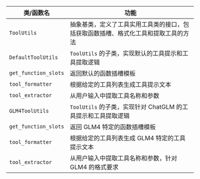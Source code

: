 | 类/函数名 | 功能 |
| --- | --- |
| `ToolUtils` | 抽象基类，定义了工具实用工具类的接口，包括获取函数插槽、格式化工具和提取工具的方法 |
| `DefaultToolUtils` | `ToolUtils` 的子类，实现默认的工具提示和工具提取逻辑 |
| `get_function_slots` | 返回默认的函数插槽模板 |
| `tool_formatter` | 根据给定的工具列表生成工具提示文本 |
| `tool_extractor` | 从用户输入中提取工具名称和参数 |
| `GLM4ToolUtils` | `ToolUtils` 的子类，实现针对 ChatGLM 的工具提示和工具提取逻辑 |
| `get_function_slots` | 返回 GLM4 特定的函数插槽模板 |
| `tool_formatter` | 根据给定的工具列表生成 GLM4 特定的工具提示文本 |
| `tool_extractor` | 从用户输入中提取工具名称和参数，针对 GLM4 的格式要求 |
